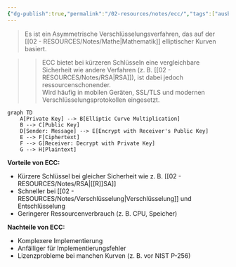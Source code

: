 ```yaml
---
{"dg-publish":true,"permalink":"/02-resources/notes/ecc/","tags":["ausbildung/gfn/ap1/vorbereitung","sicherheit/it-sicherheit","sicherheit/kryptografie"],"noteIcon":"","updated":"2025-10-29T12:59:05.682+01:00"}
---
```


>Es ist ein Asymmetrische Verschlüsselungsverfahren, das auf der [[02 - RESOURCES/Notes/Mathe\|Mathematik]] elliptischer Kurven basiert.

> > ECC bietet bei kürzeren Schlüsseln eine vergleichbare Sicherheit wie andere Verfahren (z. B. [[02 - RESOURCES/Notes/RSA\|RSA]]), ist dabei jedoch ressourcenschonender.  
> > Wird häufig in mobilen Geräten, SSL/TLS und modernen Verschlüsselungsprotokollen eingesetzt.

```mermaid
graph TD
    A[Private Key] --> B[Elliptic Curve Multiplication]
    B --> C[Public Key]
    D[Sender: Message] --> E[Encrypt with Receiver's Public Key]
    E --> F[Ciphertext]
    F --> G[Receiver: Decrypt with Private Key]
    G --> H[Plaintext]
```

**Vorteile von ECC:**

- Kürzere Schlüssel bei gleicher Sicherheit wie z. B. [[02 - RESOURCES/Notes/RSA\|[[R]]SA]]
- Schneller bei [[02 - RESOURCES/Notes/Verschlüsselung\|Verschlüsselung]] und Entschlüsselung
- Geringerer Ressourcenverbrauch (z. B. CPU, Speicher)

**Nachteile von ECC:**

- Komplexere Implementierung
- Anfälliger für Implementierungsfehler
- Lizenzprobleme bei manchen Kurven (z. B. vor NIST P-256)
